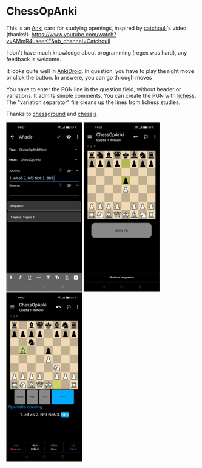 # ChessOpAnki

This is an [Anki](https://apps.ankiweb.net/) card for studying openings, inspired by [catchouli](https://github.com/catchouli)'s video (thanks!).
https://www.youtube.com/watch?v=AMmR4useeKE&ab_channel=Catchouli

I don't have much knowledge about programming (regex was hard), any feedback is welcome.

It looks quite well in [AnkiDroid](https://github.com/ankidroid/Anki-Android). In question, you have to play the right move or click the button. In answere, you can go through moves

You have to enter the PGN line in the question field, without header or variations. It admits simple comments. You can create the PGN with [lichess](https://lichess.org/). The "variation separator" file cleans up the lines from lichess studies.

Thanks to [chessground](https://github.com/lichess-org/chessground) and [chessjs](https://github.com/jhlywa/chess.js)

<div>
  <img src="https://github.com/taustaus/ChessOpAnki/blob/main/Fotos%20readme/Imagen1.jpeg" width="200">
  <img src="https://github.com/taustaus/ChessOpAnki/blob/main/Fotos%20readme/Imagen2.jpeg" width="200">
  <img src="https://github.com/taustaus/ChessOpAnki/blob/main/Fotos%20readme/Imagen3.jpeg" width="200">
</div>


